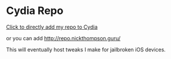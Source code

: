# Cydia Repo

[Click to directly add my repo to Cydia](https://cydia.saurik.com/api/share#?source=http://repo.nickthompson.guru/ "Add my Cydia Repo")

or you can add http://repo.nickthompson.guru/

This will eventually host tweaks I make for jailbroken iOS devices.
